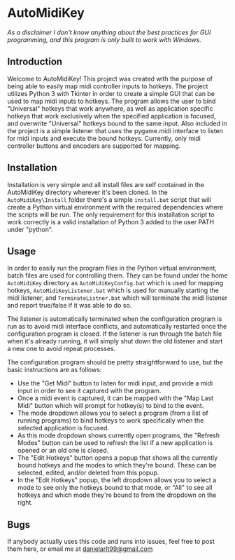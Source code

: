 # AutoMidiKey
*As a disclaimer I don't know anything about the best practices for GUI programming, and this program is only built to work with Windows.*
## Introduction
Welcome to AutoMidiKey! This project was created with the purpose of being able to easily map midi controller inputs to hotkeys.
The project utilizes Python 3 with Tkinter in order to create a simple GUI that can be used to map midi inputs to hotkeys.
The program allows the user to bind "Universal" hotkeys that work anywhere, as well as application specific hotkeys that work exclusively when 
the specified application is focused, and overwrite "Universal" hotkeys bound to the same input.
Also included in the project is a simple listener that uses the pygame.midi interface to listen for midi inputs and execute the bound hotkeys.
Currently, only midi controller buttons and encoders are supported for mapping.

## Installation
Installation is very simple and all install files are self contained in the AutoMidiKey directory wherever it's been cloned.
In the ``AutoMidiKey\Install`` folder there's a simple ``install.bat`` script that will create a Python virtual environment with the required dependencies where the scripts will be run.
The only requirement for this installation script to work correctly is a valid installation of Python 3 added to the user PATH under "python".

## Usage
In order to easily run the program files in the Python virtual environment, batch files are used for controlling them.
They can be found under the home ``AutoMidiKey`` directory as ``AutoMidiKeyConfig.bat`` which is used for mapping hotkeys, ``AutoMidiKeyListener.bat`` which is used for manually
starting the midi listener, and ``TerminateListner.bat`` which will terminate the midi listener and report true/false if it was able to do so.

The listener is automatically terminated when the configuration program is run as to avoid midi interface conflicts, and automatically restarted once the configuration program is 
closed. If the listener is run through the batch file when it's already running, it will simply shut down the old listener and start a new one to avoid repeat processes.

The configuration program should be pretty straightforward to use, but the basic instructions are as follows:
- Use the "Get Midi" button to listen for midi input, and provide a midi input in order to see it captured with the program.
- Once a midi event is captured, it can be mapped with the "Map Last Midi" button which will prompt for hotkey(s) to bind to the event.
- The mode dropdown allows you to select a program (from a list of running programs) to bind hotkeys to work specifically when the selected application is focused.
- As this mode dropdown shows currently open programs, the "Refresh Modes" button can be used to refresh the list if a new application is opened or an old one is closed.
- The "Edit Hotkeys" button opens a popup that shows all the currently bound hotkeys and the modes to which they're bound. These can be selected, edited, and/or deleted from this popup.
- In the "Edit Hotkeys" popup, the left dropdown allows you to select a mode to see only the hotkeys bound to that mode, or "All" to see all hotkeys and which mode they're bound to from 
the dropdown on the right.

## Bugs
If anybody actually uses this code and runs into issues, feel free to post them here, or email me at danielarlt99@gmail.com
